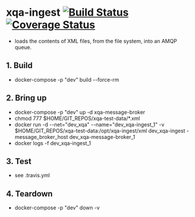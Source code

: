 # xqa-ingest [![Build Status](https://travis-ci.org/jameshnsears/xqa-ingest.svg?branch=master)](https://travis-ci.org/jameshnsears/xqa-ingest) [![Coverage Status](https://coveralls.io/repos/github/jameshnsears/xqa-ingest/badge.svg?branch=master)](https://coveralls.io/github/jameshnsears/xqa-ingest?branch=master)
* loads the contents of XML files, from the file system, into an AMQP queue.

## 1. Build
* docker-compose -p "dev" build --force-rm

## 2. Bring up
* docker-compose -p "dev" up -d xqa-message-broker
* chmod 777 $HOME/GIT_REPOS/xqa-test-data/*.xml
* docker run -d --net="dev_xqa" --name="dev_xqa-ingest_1" -v $HOME/GIT_REPOS/xqa-test-data:/opt/xqa-ingest/xml dev_xqa-ingest -message_broker_host dev_xqa-message-broker_1
* docker logs -f dev_xqa-ingest_1

## 3. Test
* see .travis.yml

## 4. Teardown
* docker-compose -p "dev" down -v
